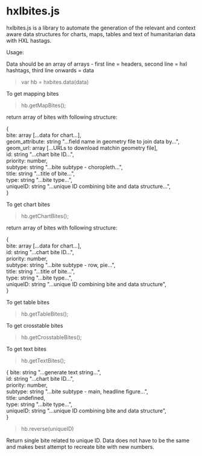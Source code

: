 

# hxlbites.js

hxlbites.js is a library to automate the generation of the relevant and context aware data structures for charts, maps, tables and text of humanitarian data with HXL hastags.

Usage:

Data should be an array of arrays - first line = headers, second line = hxl hashtags, third line onwards = data

<blockquote>var hb = hxbites.data(data)</blockquote>

To get mapping bites
<blockquote>hb.getMapBites();</blockquote>

return array of bites with following structure:

{  
  bite: array [...data for chart...],  
  geom_attribute: string "...field name in geometry file to join data by...",  
  geom_url: array [...URLs to download matchin geometry file],  
  id: string "...chart bite ID...",  
  priority: number,  
  subtype: string "...bite subtype - choropleth...",  
  title: string "...title of bite...",  
  type: string "...bite type...",  
  uniqueID: string "...unique ID combining bite and data structure...",  
}

To get chart bites
<blockquote>hb.getChartBites();</blockquote>

return array of bites with following structure:

{  
  bite: array [...data for chart...],  
  id: string "...chart bite ID...",  
  priority: number,  
  subtype: string "...bite subtype - row, pie...",  
  title: string "...title of bite...",  
  type: string "...bite type...",  
  uniqueID: string "...unique ID combining bite and data structure",  
}  

To get table bites
<blockquote>hb.getTableBites();</blockquote>

To get crosstable bites
<blockquote>hb.getCrosstableBites();</blockquote>

To get text bites
<blockquote>hb.getTextBites();</blockquote>

{
  bite: string "...generate text string...",  
  id: string "...chart bite ID...",  
  priority: number,  
  subtype: string "...bite subtype - main, headline figure...",  
  title: undefined,  
  type: string "...bite type...",  
  uniqueID: string "...unique ID combining bite and data structure",  
}

<blockquote>hb.reverse(uniqueID)</blockquote>

Return single bite related to unique ID.  Data does not have to be the same and makes best attempt to recreate bite with new numbers.
